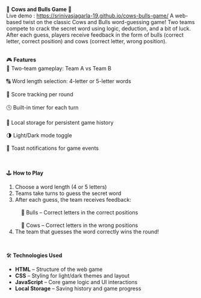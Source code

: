 🐂 **Cows and Bulls Game** 🐄  <br>
Live demo : https://srinivasjagarla-19.github.io/cows-bulls-game/
A web-based twist on the classic Cows and Bulls word-guessing game! Two teams compete to crack the secret word using logic, deduction, and a bit of luck. After each guess, players receive feedback in the form of bulls (correct letter, correct position) and cows (correct letter, wrong position).  
<br>

🎮 **Features**  
🔁 Two-team gameplay: Team A vs Team B<br>  
🔠 Word length selection: 4-letter or 5-letter words<br>  
🧮 Score tracking per round<br>  
🕓 Built-in timer for each turn<br>  
💾 Local storage for persistent game history<br>  
🌗 Light/Dark mode toggle<br>  
🔔 Toast notifications for game events<br>  
<br>

🕹️ **How to Play**  
1. Choose a word length (4 or 5 letters)<br>  
2. Teams take turns to guess the secret word<br>  
3. After each guess, the team receives feedback:<br>  
&nbsp;&nbsp;&nbsp;&nbsp;🐂 Bulls – Correct letters in the correct positions<br>  
&nbsp;&nbsp;&nbsp;&nbsp;🐄 Cows – Correct letters in the wrong positions<br>  
4. The team that guesses the word correctly wins the round!<br>  
<br>

🛠️ **Technologies Used**  
- **HTML** – Structure of the web game<br>  
- **CSS** – Styling for light/dark themes and layout<br>  
- **JavaScript** – Core game logic and UI interactions<br>  
- **Local Storage** – Saving history and game progress<br>
